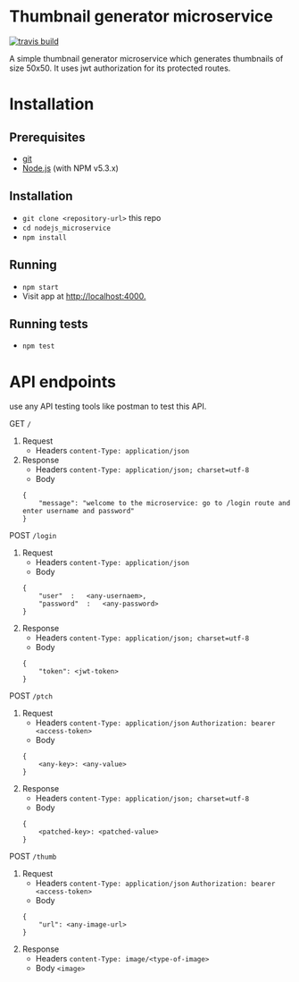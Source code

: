 # Thumbnail generator microservice

[![travis build](https://img.shields.io/travis/USER/REPO.svg)](https://travis-ci.org/anu-007/nodejs_microservice)

A simple thumbnail generator microservice which generates thumbnails of size 50x50. It uses jwt authorization for its protected routes.

# Installation

## Prerequisites
* [git](https://git-scm.com/)
* [Node.js](https://nodejs.org/) (with NPM v5.3.x)

## Installation
* `git clone <repository-url>` this repo
* `cd nodejs_microservice`
* `npm install`

## Running
* `npm start`
* Visit app at [http://localhost:4000.](http://localhost:4000)

## Running tests
* `npm test`

# API endpoints
use any API testing tools like postman to test this API.

GET  `/`
1. Request
    * Headers
        `content-Type: application/json`
2. Response
    * Headers
        `content-Type: application/json; charset=utf-8`
    * Body
    ```
    {
        "message": "welcome to the microservice: go to /login route and enter username and password"
    }
    ```
POST `/login`
1. Request
    * Headers
        `content-Type: application/json`
    * Body
    ```
    {
	    "user"	:	<any-usernaem>,
	    "password"	:	<any-password>
    }
    ```
2. Response
    * Headers
        `content-Type: application/json; charset=utf-8`
    * Body
    ```
    {
        "token": <jwt-token>
    }
    ```
POST `/ptch`
1. Request
    * Headers
        `content-Type: application/json`
        `Authorization: bearer <access-token>`
    * Body
    ```
    {
        <any-key>: <any-value>
    }
    ```
2. Response
    * Headers
        `content-Type: application/json; charset=utf-8`
    * Body
    ```
    {
        <patched-key>: <patched-value>
    }
    ```
POST `/thumb`
1. Request
    * Headers
        `content-Type: application/json`
        `Authorization: bearer <access-token>`
    * Body
    ```
    {
        "url": <any-image-url>
    }
    ```
1. Response
    * Headers
        `content-Type: image/<type-of-image>`
    * Body
        `<image>`